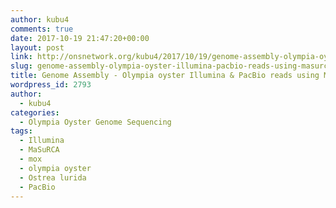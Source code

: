 ```yaml
---
author: kubu4
comments: true
date: 2017-10-19 21:47:20+00:00
layout: post
link: http://onsnetwork.org/kubu4/2017/10/19/genome-assembly-olympia-oyster-illumina-pacbio-reads-using-masurca/
slug: genome-assembly-olympia-oyster-illumina-pacbio-reads-using-masurca
title: Genome Assembly - Olympia oyster Illumina & PacBio reads using MaSuRCA
wordpress_id: 2793
author:
  - kubu4
categories:
  - Olympia Oyster Genome Sequencing
tags:
  - Illumina
  - MaSuRCA
  - mox
  - olympia oyster
  - Ostrea lurida
  - PacBio
---
```


